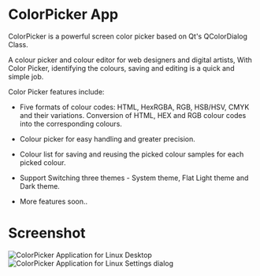 # ColorPicker App
ColorPicker is a powerful screen color picker based on Qt's QColorDialog Class.

A colour picker and colour editor for web designers and digital artists, With Color Picker, identifying the colours, saving and editing is a quick and simple job.

Color Picker features include:

* Five formats of colour codes: HTML, HexRGBA, RGB, HSB/HSV, CMYK and their variations. Conversion of HTML, HEX and RGB colour codes into the corresponding colours.

* Colour picker for easy handling and greater precision.

* Colour list for saving and reusing the picked colour samples for each picked colour.
* Support Switching three themes - System theme, Flat Light theme and Dark theme.

* More features soon..

# Screenshot
![ColorPicker Application for Linux Desktop](https://github.com/keshavbhatt/ColorPicker/blob/master/screenshots/1.jpg?raw=true)
![ColorPicker Application for Linux Settings dialog](https://github.com/keshavbhatt/ColorPicker/blob/master/screenshots/2.jpg?raw=true)
